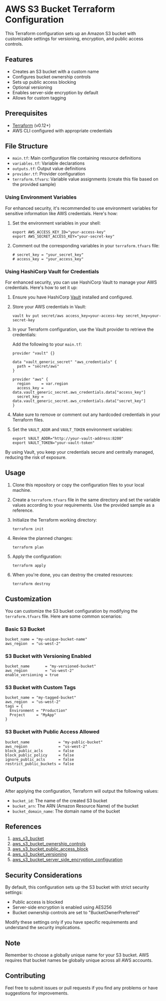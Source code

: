 # AWS S3 Bucket Terraform Configuration

This Terraform configuration sets up an Amazon S3 bucket with customizable settings for versioning, encryption, and public access controls.

## Features

- Creates an S3 bucket with a custom name
- Configures bucket ownership controls
- Sets up public access blocking
- Optional versioning
- Enables server-side encryption by default
- Allows for custom tagging

## Prerequisites

- [Terraform](https://www.terraform.io/downloads.html) (v0.12+)
- AWS CLI configured with appropriate credentials

## File Structure

- `main.tf`: Main configuration file containing resource definitions
- `variables.tf`: Variable declarations
- `outputs.tf`: Output value definitions
- `provider.tf`: Provider configuration
- `terraform.tfvars`: Variable value assignments (create this file based on the provided sample)
### Using Environment Variables

For enhanced security, it's recommended to use environment variables for sensitive information like AWS credentials. Here's how:

1. Set the environment variables in your shell:
   ```
   export AWS_ACCESS_KEY_ID="your-access-key"
   export AWS_SECRET_ACCESS_KEY="your-secret-key"
   ```

2. Comment out the corresponding variables in your `terraform.tfvars` file:
   ```hcl
   # secret_key = "your_secret_key"
   # access_key = "your_access_key"
   ```
### Using HashiCorp Vault for Credentials

For enhanced security, you can use HashiCorp Vault to manage your AWS credentials. Here's how to set it up:

1. Ensure you have HashiCorp [Vault](https://developer.hashicorp.com/vault/downloads) installed and configured.

2. Store your AWS credentials in Vault:
   ```
   vault kv put secret/aws access_key=your-access-key secret_key=your-secret-key
   ```

3. In your Terraform configuration, use the Vault provider to retrieve the credentials:

   Add the following to your `main.tf`:

   ```hcl
   provider "vault" {}

   data "vault_generic_secret" "aws_credentials" {
     path = "secret/aws"
   }

   provider "aws" {
     region     = var.region
     access_key = data.vault_generic_secret.aws_credentials.data["access_key"]
     secret_key = data.vault_generic_secret.aws_credentials.data["secret_key"]
   }
   ```

4. Make sure to remove or comment out any hardcoded credentials in your Terraform files.

5. Set the `VAULT_ADDR` and `VAULT_TOKEN` environment variables:
   ```
   export VAULT_ADDR="http://your-vault-address:8200"
   export VAULT_TOKEN="your-vault-token"
   ```
By using Vault, you keep your credentials secure and centrally managed, reducing the risk of exposure.

## Usage

1. Clone this repository or copy the configuration files to your local machine.

2. Create a `terraform.tfvars` file in the same directory and set the variable values according to your requirements. Use the provided sample as a reference.

3. Initialize the Terraform working directory:
   ```
   terraform init
   ```

4. Review the planned changes:
   ```
   terraform plan
   ```

5. Apply the configuration:
   ```
   terraform apply
   ```

6. When you're done, you can destroy the created resources:
   ```
   terraform destroy
   ```

## Customization

You can customize the S3 bucket configuration by modifying the `terraform.tfvars` file. Here are some common scenarios:

### Basic S3 Bucket

```hcl
bucket_name = "my-unique-bucket-name"
aws_region  = "us-west-2"
```

### S3 Bucket with Versioning Enabled

```hcl
bucket_name       = "my-versioned-bucket"
aws_region        = "us-west-2"
enable_versioning = true
```

### S3 Bucket with Custom Tags

```hcl
bucket_name = "my-tagged-bucket"
aws_region  = "us-west-2"
tags = {
  Environment = "Production"
  Project     = "MyApp"
}
```

### S3 Bucket with Public Access Allowed

```hcl
bucket_name             = "my-public-bucket"
aws_region              = "us-west-2"
block_public_acls       = false
block_public_policy     = false
ignore_public_acls      = false
restrict_public_buckets = false
```

## Outputs

After applying the configuration, Terraform will output the following values:

- `bucket_id`: The name of the created S3 bucket
- `bucket_arn`: The ARN (Amazon Resource Name) of the bucket
- `bucket_domain_name`: The domain name of the bucket

## References
1. [aws_s3_bucket](https://registry.terraform.io/providers/hashicorp/aws/latest/docs/resources/s3_bucket)
2. [aws_s3_bucket_ownership_controls](https://registry.terraform.io/providers/hashicorp/aws/latest/docs/resources/s3_bucket_ownership_controls)
3. [aws_s3_bucket_public_access_block](https://registry.terraform.io/providers/-/aws/latest/docs/resources/s3_bucket_public_access_block)
4. [aws_s3_bucket_versioning](https://registry.terraform.io/providers/-/aws/latest/docs/resources/s3_bucket_versioning)
5. [aws_s3_bucket_server_side_encryption_configuration](https://registry.terraform.io/providers/-/aws/latest/docs/resources/s3_bucket_server_side_encryption_configuration)


## Security Considerations

By default, this configuration sets up the S3 bucket with strict security settings:

- Public access is blocked
- Server-side encryption is enabled using AES256
- Bucket ownership controls are set to "BucketOwnerPreferred"

Modify these settings only if you have specific requirements and understand the security implications.

## Note

Remember to choose a globally unique name for your S3 bucket. AWS requires that bucket names be globally unique across all AWS accounts.

## Contributing

Feel free to submit issues or pull requests if you find any problems or have suggestions for improvements.
